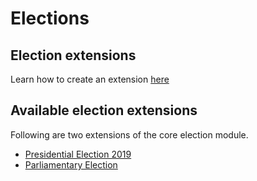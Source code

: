 # Elections

## Election extensions

Learn how to create an extension [here](../../results-tabulation-api/ext/ExtendedElection)

## Available election extensions

Following are two extensions of the core election module. 

* [Presidential Election 2019](../elections/presidencial-election.html)
* [Parliamentary Election](../elections/parliamentary-election.html)
